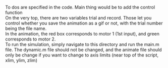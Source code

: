 To dos are specified in the code. Main thing would be to add the control function\
On the very top, there are two variables trial and record. Those let you control whether you save the animation as a gif or not, with the trial number being the file name.\
In the animation, the red box corresponds to motor 1 (1st input), and green corresponds to motor 2.\
To run the simulation, simply navigate to this directory and run the main.m file. The dynamic.m file should not be changed, and the animate file should only be change if you want to change to axis limits (near top of the script, xlim, ylim, zlim)